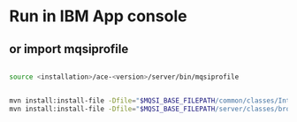 # Run in IBM App console 

## or import mqsiprofile

```bash

source <installation>/ace-<version>/server/bin/mqsiprofile

```

```bash

mvn install:install-file -Dfile="$MQSI_BASE_FILEPATH/common/classes/IntegrationAPI.jar" -DgroupId=com.ibm -DartifactId=IntegrationAPI -Dversion=12.0.6 -Dpackaging=jar
mvn install:install-file -Dfile="$MQSI_BASE_FILEPATH/server/classes/brokerutil.jar" -DgroupId=com.ibm -DartifactId=brokerutil -Dversion=12.0.6 -Dpackaging=jar

```


